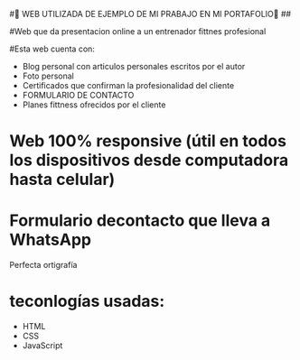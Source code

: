 #🚀 WEB UTILIZADA DE EJEMPLO DE  MI PRABAJO EN MI PORTAFOLIO🚀 ##

#Web que da presentacion online a un entrenador fittnes profesional

#Esta web cuenta con:
- Blog personal con articulos personales escritos por el autor
- Foto personal
- Certificados que confirman la profesionalidad del cliente
- FORMULARIO DE CONTACTO
- Planes fittness ofrecidos por el cliente

# Web 100% responsive (útil en todos los dispositivos desde computadora hasta celular)
# Formulario decontacto que lleva a WhatsApp
 Perfecta ortigrafía

# teconlogías usadas:
  - HTML
  - CSS
  - JavaScript
 
    
